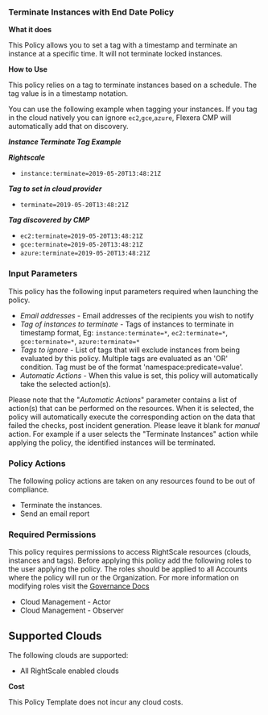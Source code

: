 ### Terminate Instances with End Date Policy

**What it does**

This Policy allows you to set a tag with a timestamp and terminate an instance at a specific time. It will not terminate locked instances. 

**How to Use**

This policy relies on a tag to terminate instances based on a schedule.  The tag value is in a timestamp notation.

You can use the following example when tagging your instances. If you tag in the cloud natively you can ignore `ec2`,`gce`,`azure`, Flexera CMP will automatically add that on discovery.

***Instance Terminate Tag Example***

***Rightscale***
  * `instance:terminate=2019-05-20T13:48:21Z`

***Tag to set in cloud provider***
  * `terminate=2019-05-20T13:48:21Z`

***Tag discovered by CMP***
  * `ec2:terminate=2019-05-20T13:48:21Z`
  * `gce:terminate=2019-05-20T13:48:21Z`
  * `azure:terminate=2019-05-20T13:48:21Z`

### Input Parameters

This policy has the following input parameters required when launching the policy.

- *Email addresses* - Email addresses of the recipients you wish to notify
- *Tag of instances to terminate* - Tags of instances to terminate in timestamp format, Eg: `instance:terminate=*`, `ec2:terminate=*`, `gce:terminate=*`, `azure:terminate=*`
- *Tags to ignore* - List of tags that will exclude instances from being evaluated by this policy. Multiple tags are evaluated as an 'OR' condition. Tag must be of the format 'namespace:predicate=value'.
- *Automatic Actions* - When this value is set, this policy will automatically take the selected action(s).

Please note that the "*Automatic Actions*" parameter contains a list of action(s) that can be performed on the resources. When it is selected, the policy will automatically execute the corresponding action on the data that failed the checks, post incident generation. Please leave it blank for *manual* action.
For example if a user selects the "Terminate Instances" action while applying the policy, the identified instances will be terminated.

### Policy Actions

The following policy actions are taken on any resources found to be out of compliance.

- Terminate the instances. 
- Send an email report

### Required Permissions

This policy requires permissions to access RightScale resources (clouds, instances and tags).  Before applying this policy add the following roles to the user applying the policy.  The roles should be applied to all Accounts where the policy will run or the Organization. For more information on modifying roles visit the [Governance Docs](https://docs.rightscale.com/cm/ref/user_roles.html)

- Cloud Management - Actor
- Cloud Management - Observer

## Supported Clouds

The following clouds are supported:
- All RightScale enabled clouds

**Cost**

This Policy Template does not incur any cloud costs.
